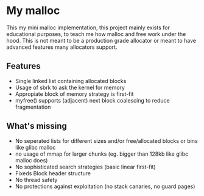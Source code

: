 # My malloc
This my mini malloc implementation, this project mainly exists for educational purposes, to teach me how malloc and free work under the hood. This is not meant to be a production grade allocator or meant to have advanced features many allocators support.

## Features
- Single linked list containing allocated blocks
- Usage of sbrk to ask the kernel for memory
- Appropiate block of memory strategy is first-fit
- myfree() supports (adjacent) next block coalescing to reduce fragmentation

## What's missing
- No seperated lists for different sizes and/or free/allocated blocks or bins like glibc malloc
- no usage of mmap for larger chunks (eg. bigger than 128kb like glibc malloc does)
- No sophisticated search strategies (basic linear first-fit)
- Fixeds Block header structure
- No thread safety
- No protections against exploitation (no stack canaries, no guard pages)


